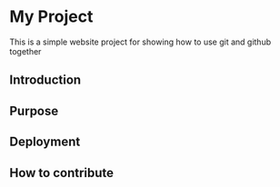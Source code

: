 # My Project
This is a simple website project for showing how to use git and github together

## Introduction

## Purpose

## Deployment

## How to contribute